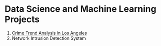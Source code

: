 # Data Science and Machine Learning Projects
1. [Crime Trend Analysis in Los Angeles](https://crime-in-la.streamlit.app)
2. Network Intrusion Detection System